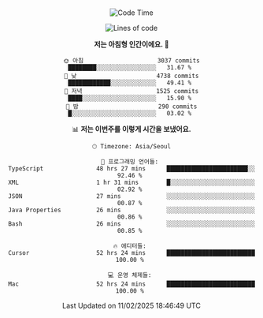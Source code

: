 <div align="center">

<br />

 <!--START_SECTION:waka-->
![Code Time](http://img.shields.io/badge/Code%20Time-4%2C180%20hrs%2010%20mins-blue)

![Lines of code](https://img.shields.io/badge/%EC%A0%80%EB%8A%94%20%EC%97%AC%ED%83%9C%EA%B9%8C%EC%A7%80%20-5.0%20million%20%EC%A4%84%EC%9D%98%20%EC%BD%94%EB%93%9C%EB%A5%BC%20%EC%9E%91%EC%84%B1%ED%96%88%EC%96%B4%EC%9A%94.-blue)

**저는 아침형 인간이에요. 🐤** 

```text
🌞 아침                     3037 commits        ████████░░░░░░░░░░░░░░░░░   31.67 % 
🌆 낮　                     4738 commits        ████████████░░░░░░░░░░░░░   49.41 % 
🌃 저녁                     1525 commits        ████░░░░░░░░░░░░░░░░░░░░░   15.90 % 
🌙 밤　                     290 commits         █░░░░░░░░░░░░░░░░░░░░░░░░   03.02 % 
```


📊 **저는 이번주를 이렇게 시간을 보냈어요.** 

```text
🕑︎ Timezone: Asia/Seoul

💬 프로그래밍 언어들: 
TypeScript               48 hrs 27 mins      ███████████████████████░░   92.46 % 
XML                      1 hr 31 mins        █░░░░░░░░░░░░░░░░░░░░░░░░   02.92 % 
JSON                     27 mins             ░░░░░░░░░░░░░░░░░░░░░░░░░   00.87 % 
Java Properties          26 mins             ░░░░░░░░░░░░░░░░░░░░░░░░░   00.86 % 
Bash                     26 mins             ░░░░░░░░░░░░░░░░░░░░░░░░░   00.85 % 

🔥 에디터들: 
Cursor                   52 hrs 24 mins      █████████████████████████   100.00 % 

💻 운영 체제들: 
Mac                      52 hrs 24 mins      █████████████████████████   100.00 % 
```


 Last Updated on 11/02/2025 18:46:49 UTC
<!--END_SECTION:waka-->

</div>
